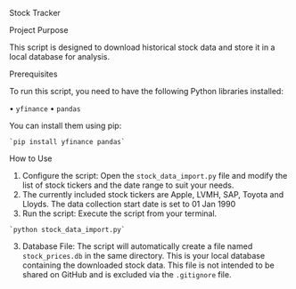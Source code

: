 Stock Tracker

Project Purpose

This script is designed to download historical stock data and store it in a local database for analysis.

Prerequisites

To run this script, you need to have the following Python libraries installed:

• `yfinance`
• `pandas`


You can install them using pip:

```
`pip install yfinance pandas`
```

How to Use

1. Configure the script: Open the `stock_data_import.py` file and modify the list of stock tickers and the date range to suit your needs.
2. The currently included stock tickers are Apple, LVMH, SAP, Toyota and Lloyds. The data collection start date is set to 01 Jan 1990
3. Run the script: Execute the script from your terminal.


```
`python stock_data_import.py`
```

3. Database File: The script will automatically create a file named `stock_prices.db` in the same directory. This is your local database containing the downloaded stock data. This file is not intended to be shared on GitHub and is excluded via the `.gitignore` file.
